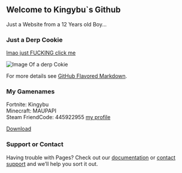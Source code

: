 ## Welcome to Kingybu`s Github

Just a Website from a 12 Years old Boy...

### Just a Derp Cookie

[lmao just FUCKING click me](https://www.youtube.com/watch?v=NfSGm9DDQ3o)

![Image Of a derp Cokie](https://i.pinimg.com/originals/83/d3/46/83d3466a82e3a988fb701e1b900cd74d.jpg)

For more details see [GitHub Flavored Markdown](https://guides.github.com/features/mastering-markdown/).

### My Gamenames

Fortnite: Kingybu     
Minecraft: MAUPAPI                   
Steam FriendCode: 445922955 [my profile](https://s.team/p/cpng-fvmq/WFJDBPKB)

<!-- Place this tag where you want the button to render. -->
<a class="github-button" href="https://github.com/ntkme/github-buttons/archive/master.zip" data-icon="octicon-download" aria-label="Download ntkme/github-buttons on GitHub">Download</a>


### Support or Contact

Having trouble with Pages? Check out our [documentation](https://docs.github.com/categories/github-pages-basics/) or [contact support](https://github.com/contact) and we’ll help you sort it out. 
